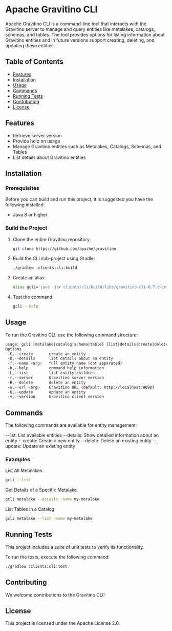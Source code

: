 <!--
  Licensed to the Apache Software Foundation (ASF) under one
  or more contributor license agreements.  See the NOTICE file
  distributed with this work for additional information
  regarding copyright ownership.  The ASF licenses this file
  to you under the Apache License, Version 2.0 (the
  "License"); you may not use this file except in compliance
  with the License.  You may obtain a copy of the License at

   http://www.apache.org/licenses/LICENSE-2.0

  Unless required by applicable law or agreed to in writing,
  software distributed under the License is distributed on an
  "AS IS" BASIS, WITHOUT WARRANTIES OR CONDITIONS OF ANY
  KIND, either express or implied.  See the License for the
  specific language governing permissions and limitations
  under the License.
-->

# Apache Gravitino CLI

Apache Gravitino CLI is a command-line tool that interacts with the Gravitino server to manage and query entities like metalakes, catalogs, schemas, and tables. The tool provides options for listing information about Gravitino entities and in future versions support creating, deleting, and updating these entities.

## Table of Contents

- [Features](#features)
- [Installation](#installation)
- [Usage](#usage)
- [Commands](#commands)
- [Running Tests](#running-tests)
- [Contributing](#contributing)
- [License](#license)

## Features

- Retrieve server version
- Provide help on usage
- Manage Gravitino entities such as Metalakes, Catalogs, Schemas, and Tables
- List details about Gravitino entities

## Installation

### Prerequisites

Before you can build and run this project, it is suggested you have the following installed:

- Java 8 or higher

### Build the Project

1. Clone the entire Gravitino repository:

    ```bash
    git clone https://github.com/apache/gravitino
    ```

2. Build the CLI sub-project using Gradle:

    ```bash
    ./gradlew :clients:cli:build
    ```
3. Create an alias:

    ```bash
    alias gcli='java -jar clients/cli/build/libs/gravitino-cli-0.7.0-incubating-SNAPSHOT.jar'
    ```
3. Test the command:
    ```bash
    gcli --help
    ```

## Usage

To run the Gravitino CLI, use the following command structure:

```bash
usage: gcli [metalake|catalog|schema|table] [list|details|create|delete|update] [options]
Options
 -C,--create       create an entity
 -D,--details      list details about an entity
 -f,--name <arg>   full entity name (dot separated)
 -h,--help         command help information
 -L,--list         list entity children
 -r,--server       Gravitino server version
 -R,--delete       delete an entity
 -u,--url <arg>    Gravitino URL (default: http://localhost:8090)
 -U,--update       update an entity
 -v,--version      Gravitino client version
```

## Commands
The following commands are available for entity management:

--list: List available entities
--details: Show detailed information about an entity
--create: Create a new entity
--delete: Delete an existing entity
--update: Update an existing entity

### Examples
List All Metalakes

```bash
gcli --list
```

Get Details of a Specific Metalake

```bash
gcli metalake --details -name my-metalake
```

List Tables in a Catalog

```bash
gcli metalake --list -name my-metalake
```

## Running Tests

This project includes a suite of unit tests to verify its functionality.

To run the tests, execute the following command:

```bash
./gradlew :clients:cli:test
```

## Contributing

We welcome contributions to the Gravitino CLI!

## License

This project is licensed under the Apache License 2.0.
